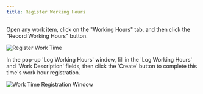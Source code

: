 ```yaml
---
title: Register Working Hours
---
```


Open any work item, click on the "Working Hours" tab, and then click the "Record Working Hours" button.

![Register Work Time](/img/enterprise/project/project-worktime-register.png)

In the pop-up 'Log Working Hours' window, fill in the 'Log Working Hours' and 'Work Description' fields, then click the 'Create' button to complete this time's work hour registration.

![Work Time Registration Window](/img/enterprise/project/project-worktime-register-dialog.png)